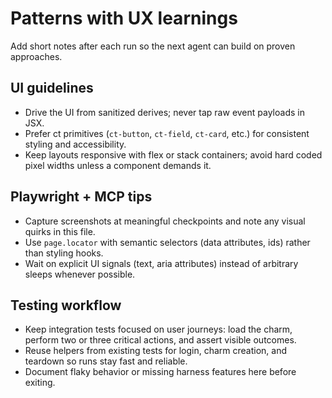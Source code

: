 # Patterns with UX learnings

Add short notes after each run so the next agent can build on proven approaches.

## UI guidelines

- Drive the UI from sanitized derives; never tap raw event payloads in JSX.
- Prefer ct primitives (`ct-button`, `ct-field`, `ct-card`, etc.) for consistent
  styling and accessibility.
- Keep layouts responsive with flex or stack containers; avoid hard coded pixel
  widths unless a component demands it.

## Playwright + MCP tips

- Capture screenshots at meaningful checkpoints and note any visual quirks in
  this file.
- Use `page.locator` with semantic selectors (data attributes, ids) rather than
  styling hooks.
- Wait on explicit UI signals (text, aria attributes) instead of arbitrary
  sleeps whenever possible.

## Testing workflow

- Keep integration tests focused on user journeys: load the charm, perform two
  or three critical actions, and assert visible outcomes.
- Reuse helpers from existing tests for login, charm creation, and teardown so
  runs stay fast and reliable.
- Document flaky behavior or missing harness features here before exiting.
